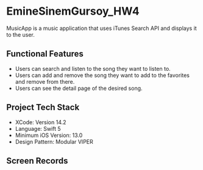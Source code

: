 # EmineSinemGursoy_HW4

MusicApp is a music application that uses iTunes Search API and displays it to the user.

## Functional Features

- Users can search and listen to the song they want to listen to.
- Users can add and remove the song they want to add to the favorites and remove from there.
- Users can see the detail page of the desired song.


## Project Tech Stack

- XCode: Version 14.2
- Language: Swift 5
- Minimum iOS Version: 13.0
- Design Pattern: Modular VIPER

## Screen Records
